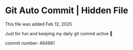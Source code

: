# Git Auto Commit | Hidden File

This file was added Feb 12, 2025

Just for fun and keeping my daily git commit active 🤪

commit number: 464981
